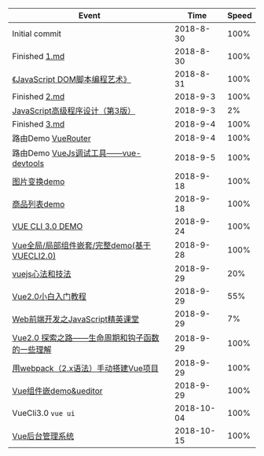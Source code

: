 | Event                                                                        | Time      | Speed |
| ---------------------------------------------------------------------------- | --------- | ----- |
| Initial commit                                                               | 2018-8-30 | 100%  |
| Finished [1.md](vue/1.md)                                                    | 2018-8-30 | 100%  |
| [《JavaScript DOM脚本编程艺术》](https://book.douban.com/subject/1921890/)   | 2018-8-31 | 100%  |
| Finished [2.md](vue/2.md)                                                    | 2018-9-3  | 100%  |
| [JavaScript高级程序设计（第3版）](https://book.douban.com/subject/10546125/) | 2018-9-3  | 2%    |
| Finished [3.md](vue/3.md)                                                    | 2018-9-4  | 100%  |
| 路由Demo [VueRouter](vue/demo/VueRouter.html)                                | 2018-9-4  | 100%  |
| 路由Demo [VueJs调试工具——vue-devtools](vue/vue-devtools.md)                | 2018-9-5  | 100%  |
| [图片变换demo](https://rennysky.github.io/FEHelper/vue/demo/bag/index.html)  | 2018-9-18 | 100%  |
| [商品列表demo](vue/ex/vue_cli_demo)                                          | 2018-9-18 | 100%  |
| [VUE CLI 3.0 DEMO](vue/ex/vue30clidemo/)                                     | 2018-9-24 | 100%  |
| [Vue全局/局部组件嵌套/完整demo(基于VUECLI2.0)](vue/ex/vue-playlist/)         | 2018-9-28 | 100%  |
| [vuejs心法和技法](vue/summaryvue10-20kills.md)                               | 2018-9-29 | 20%   |
| [Vue2.0小白入门教程](https://ke.qq.com/course/279700)                        | 2018-9-29 | 55%   |
| [Web前端开发之JavaScript精英课堂](https://ke.qq.com/course/231577)           | 2018-9-29 | 7%    |
| [Vue2.0 探索之路——生命周期和钩子函数的一些理解](vue/vuelifecycle.md )      | 2018-9-29 | 100%  |
| [用webpack（2.x语法）手动搭建Vue项目](vue/careateVUEforwebpack.md  )         | 2018-9-29 | 100%  |
| [Vue组件嵌demo&ueditor](vue/ex/vue-playlist/)                                | 2018-9-29 | 100%  |
|  VueCli3.0 ``vue ui``                               | 2018-10-04 | 100%  |
| [Vue后台管理系统](https://github.com/rennysky/node-vue-ele-app)                                | 2018-10-15 | 100%  |